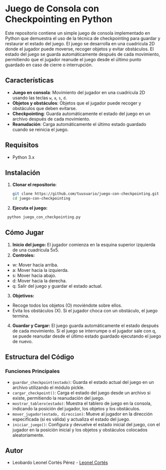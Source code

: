 # Juego de Consola con Checkpointing en Python

Este repositorio contiene un simple juego de consola implementado en Python que demuestra el uso de la técnica de checkpointing para guardar y restaurar el estado del juego. El juego se desarrolla en una cuadrícula 2D donde el jugador puede moverse, recoger objetos y evitar obstáculos. El estado del juego se guarda automáticamente después de cada movimiento, permitiendo que el jugador reanude el juego desde el último punto guardado en caso de cierre o interrupción.

## Características

- **Juego en consola**: Movimiento del jugador en una cuadrícula 2D usando las teclas `w`, `a`, `s`, `d`.
- **Objetos y obstáculos**: Objetos que el jugador puede recoger y obstáculos que deben evitarse.
- **Checkpointing**: Guarda automáticamente el estado del juego en un archivo después de cada movimiento.
- **Reanudación**: Carga automáticamente el último estado guardado cuando se reinicia el juego.

## Requisitos

- Python 3.x

## Instalación

1. **Clonar el repositorio**:
   ```bash
   git clone https://github.com/tuusuario/juego-con-checkpointing.git
   cd juego-con-checkpointing
   ```
2.  **Ejecuta el juego:**
   ```bash
    python juego_con_checkpointing.py
   ```
## Cómo Jugar
1. **Inicio del juego:**
    El jugador comienza en la esquina superior izquierda de una cuadrícula 5x5.
3. **Controles:**
  - w: Mover hacia arriba.
  - a: Mover hacia la izquierda.
  - s: Mover hacia abajo.
  - d: Mover hacia la derecha.
  - q: Salir del juego y guardar el estado actual.
3. **Objetivos:**
- Recoge todos los objetos (O) moviéndote sobre ellos.
- Evita los obstáculos (X). Si el jugador choca con un obstáculo, el juego termina.
4. **Guardar y Cargar:**
  El juego guarda automáticamente el estado después de cada movimiento. Si el juego se interrumpe o el jugador sale con q, se puede reanudar desde el último estado guardado ejecutando el juego de nuevo.

## Estructura del Código
### Funciones Principales

- `guardar_checkpoint(estado)`:
 Guarda el estado actual del juego en un archivo utilizando el módulo pickle.
- `cargar_checkpoint()`:
 Carga el estado del juego desde un archivo si existe, permitiendo la reanudación del juego.
- `mostrar_tablero(estado)`:
 Muestra el tablero de juego en la consola, indicando la posición del jugador, los objetos y los obstáculos.
- `mover_jugador(estado, direccion)`:
 Mueve al jugador en la dirección especificada (si es válida) y actualiza el estado del juego.
- `iniciar_juego()`:
 Configura y devuelve el estado inicial del juego, con el jugador en la posición inicial y los objetos y obstáculos colocados aleatoriamente.

## Autor
- Leobardo Leonel Cortés Pérez - [Leonel Cortés](https://github.com/leoneleoss)
